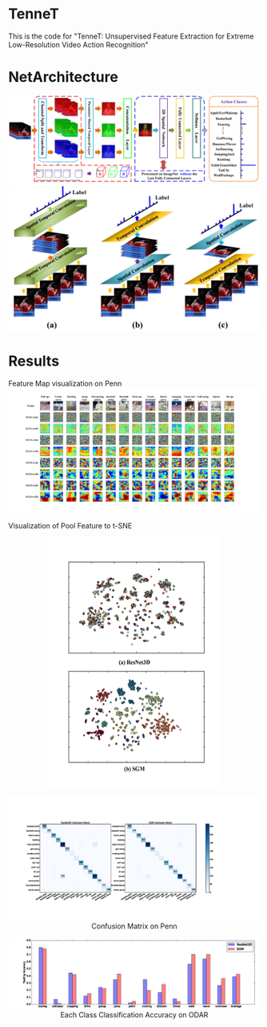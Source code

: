 # TenneT

This is the code for "TenneT: Unsupervised Feature Extraction for Extreme Low-Resolution Video Action Recognition"

# NetArchitecture
![Alt text](https://github.com/Tsingzao/motion_image/blob/master/Results/NetArchitecture.jpg)
![Alt text](https://github.com/Tsingzao/motion_image/blob/master/Results/comparison.jpg)

# Results

Feature Map visualization on Penn 
![Alt text](https://github.com/Tsingzao/SemanticGuidedBlock/blob/master/result/visual_penn.png)

Visualization of Pool Feature to t-SNE 

<div align=center><img width="350" height="500" src="https://github.com/Tsingzao/SemanticGuidedBlock/blob/master/result/visual_pool.png"/>

![Alt text](https://github.com/Tsingzao/SemanticGuidedBlock/blob/master/result/penn_confusion.png)
Confusion Matrix on Penn 

![Alt text](https://github.com/Tsingzao/SemanticGuidedBlock/blob/master/result/odar_new.png)
Each Class Classification Accuracy on ODAR 
